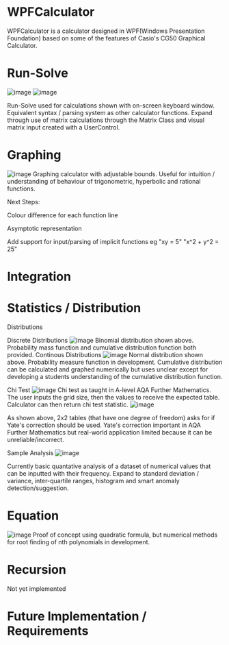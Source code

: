 # WPFCalculator
WPFCalculator is a calculator designed in WPF(Windows Presentation Foundation) based on some of the features of Casio's CG50 Graphical Calculator.

# Run-Solve
![image](https://github.com/dandertery/WPFCalculator/assets/110602627/40a68611-67ab-4b99-8087-63448fc4fba2)
![image](https://github.com/dandertery/WPFCalculator/assets/110602627/f2efe127-49de-48de-bd21-1a4fb44254a1)

Run-Solve used for calculations shown with on-screen keyboard window. Equivalent syntax / parsing system as other calculator functions. Expand through use of matrix calculations through the Matrix Class and visual matrix input created with a UserControl.
# Graphing
![image](https://github.com/dandertery/WPFCalculator/assets/110602627/60e582a9-5ab7-4771-b987-761f740f8869)
Graphing calculator with adjustable bounds. Useful for intuition / understanding of behaviour of trigonometric, hyperbolic and rational functions.


Next Steps:

  Colour difference for each function line
  
  Asymptotic representation
  
   Add support for input/parsing of implicit functions eg "xy = 5" "x^2 + y^2 = 25"
  
# Integration

# Statistics / Distribution
Distributions

Discrete Distributions
![image](https://github.com/dandertery/WPFCalculator/assets/110602627/c2d73959-487c-47bc-bb8e-d19909f9e3a3)
Binomial distribution shown above. Probability mass function and cumulative distribution function both provided.
Continous Distributions
![image](https://github.com/dandertery/WPFCalculator/assets/110602627/ea6c8ea5-c483-4d2e-b276-02771581fc4a)
Normal distribution shown above. Probability measure function in development. Cumulative distribution can be calculated and graphed numerically but uses unclear except for developing a students understanding of the cumulative distribution function.


Chi Test
![image](https://github.com/dandertery/WPFCalculator/assets/110602627/482925c0-537c-4c90-8999-cdfda82c11dd)
Chi test as taught in A-level AQA Further Mathematics. The user inputs the grid size, then the values to receive the expected table. Calculator can then return chi test statistic.
![image](https://github.com/dandertery/WPFCalculator/assets/110602627/1b9a7858-7443-449f-a1eb-74e4665cf20f)

As shown above, 2x2 tables (that have one degree of freedom) asks for if Yate's correction should be used. Yate's correction important in AQA Further Mathematics but real-world application limited because it can be unreliable/incorrect.

Sample Analysis
![image](https://github.com/dandertery/WPFCalculator/assets/110602627/b1c745ee-d824-4931-b43b-b420b2501579)

Currently basic quantative analysis of a dataset of numerical values that can be inputted with their frequency. Expand to standard deviation / variance, inter-quartile ranges, histogram and smart anomaly detection/suggestion.

# Equation
![image](https://github.com/dandertery/WPFCalculator/assets/110602627/33dfb1cd-ef4e-47ea-b37d-bff8aca11a69)
Proof of concept using quadratic formula, but numerical methods for root finding of nth polynomials in development.
# Recursion
Not yet implemented

# Future Implementation / Requirements
